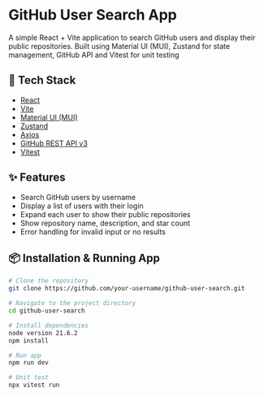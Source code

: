 # GitHub User Search App

A simple React + Vite application to search GitHub users and display their public repositories. Built using Material UI (MUI), Zustand for state management, GitHub API and Vitest for unit testing

## 🔧 Tech Stack

- [React](https://reactjs.org/)
- [Vite](https://vitejs.dev/)
- [Material UI (MUI)](https://mui.com/)
- [Zustand](https://github.com/pmndrs/zustand)
- [Axios](https://axios-http.com/)
- [GitHub REST API v3](https://docs.github.com/en/rest)
- [Vitest](https://vitest.dev/)

## ✨ Features

- Search GitHub users by username
- Display a list of users with their login
- Expand each user to show their public repositories
- Show repository name, description, and star count
- Error handling for invalid input or no results

## 📦 Installation & Running App

```bash
# Clone the repository
git clone https://github.com/your-username/github-user-search.git

# Navigate to the project directory
cd github-user-search

# Install dependencies
node version 21.6.2
npm install

# Run app
npm run dev

# Unit test
npx vitest run
